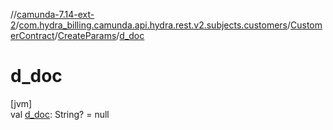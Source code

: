 //[camunda-7.14-ext-2](../../../../index.md)/[com.hydra_billing.camunda.api.hydra.rest.v2.subjects.customers](../../index.md)/[CustomerContract](../index.md)/[CreateParams](index.md)/[d_doc](d_doc.md)

# d_doc

[jvm]\
val [d_doc](d_doc.md): String? = null
